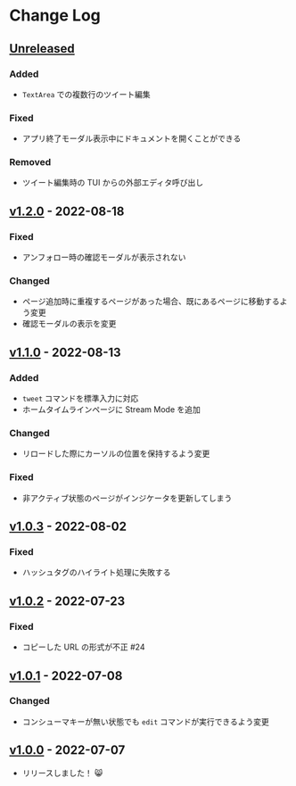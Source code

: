 # Change Log

## [Unreleased]

### Added

- `TextArea` での複数行のツイート編集

### Fixed

- アプリ終了モーダル表示中にドキュメントを開くことができる

### Removed

- ツイート編集時の TUI からの外部エディタ呼び出し

## [v1.2.0] - 2022-08-18

### Fixed

- アンフォロー時の確認モーダルが表示されない

### Changed

- ページ追加時に重複するページがあった場合、既にあるページに移動するよう変更
- 確認モーダルの表示を変更

## [v1.1.0] - 2022-08-13

### Added

- `tweet` コマンドを標準入力に対応
- ホームタイムラインページに Stream Mode を追加

### Changed

- リロードした際にカーソルの位置を保持するよう変更

### Fixed

- 非アクティブ状態のページがインジケータを更新してしまう

## [v1.0.3] - 2022-08-02

### Fixed

- ハッシュタグのハイライト処理に失敗する

## [v1.0.2] - 2022-07-23

### Fixed

- コピーした URL の形式が不正 #24

## [v1.0.1] - 2022-07-08

### Changed

- コンシューマキーが無い状態でも `edit` コマンドが実行できるよう変更

## [v1.0.0] - 2022-07-07

- リリースしました！ 😸

[unreleased]: https://github.com/arrow2nd/nekome/compare/v1.2.0...HEAD
[v1.2.0]: https://github.com/arrow2nd/nekome/compare/v1.1.0...v1.2.0
[v1.1.0]: https://github.com/arrow2nd/nekome/compare/v1.0.3...v1.1.0
[v1.0.3]: https://github.com/arrow2nd/nekome/compare/v1.0.2...v1.0.3
[v1.0.2]: https://github.com/arrow2nd/nekome/compare/v1.0.1...v1.0.2
[v1.0.1]: https://github.com/arrow2nd/nekome/compare/v1.0.0...v1.0.1
[v1.0.0]: https://github.com/arrow2nd/nekome/compare/v0.0.0...v1.0.0
